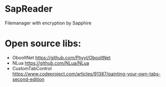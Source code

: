 # SapReader
Filemanager with encryption by Sapphire
# Open source libs:
* ObooltNet https://github.com/Phyyl/ObooltNet
* NLua https://github.com/NLua/NLua
* CustomTabControl https://www.codeproject.com/articles/91387/painting-your-own-tabs-second-edition
